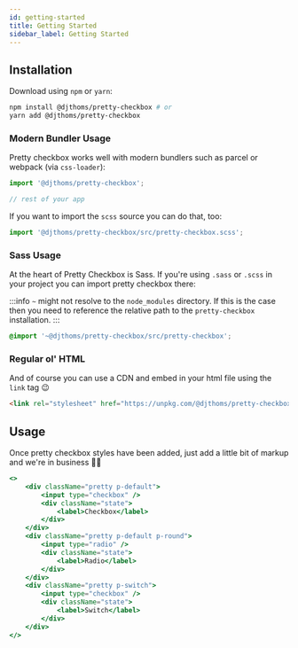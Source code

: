 ```yaml
---
id: getting-started
title: Getting Started
sidebar_label: Getting Started
---
```


## Installation

Download using `npm` or `yarn`:

```sh
npm install @djthoms/pretty-checkbox # or
yarn add @djthoms/pretty-checkbox
```

### Modern Bundler Usage

Pretty checkbox works well with modern bundlers such as parcel or webpack (via `css-loader`):

```js
import '@djthoms/pretty-checkbox';

// rest of your app
```

If you want to import the `scss` source you can do that, too:

```js
import '@djthoms/pretty-checkbox/src/pretty-checkbox.scss';
```

### Sass Usage

At the heart of Pretty Checkbox is Sass. If you're using `.sass` or `.scss` in your project you can import pretty checkbox there:

:::info
`~` might not resolve to the `node_modules` directory. If this is the case then you need to reference the relative path to the `pretty-checkbox` installation.
:::

```scss
@import '~@djthoms/pretty-checkbox/src/pretty-checkbox';
```

### Regular ol' HTML

And of course you can use a CDN and embed in your html file using the `link` tag :wink:

```html
<link rel="stylesheet" href="https://unpkg.com/@djthoms/pretty-checkbox" />
```

## Usage

Once pretty checkbox styles have been added, just add a little bit of markup and we're in business 👩‍💻

```jsx live
<>
    <div className="pretty p-default">
        <input type="checkbox" />
        <div className="state">
            <label>Checkbox</label>
        </div>
    </div>
    <div className="pretty p-default p-round">
        <input type="radio" />
        <div className="state">
            <label>Radio</label>
        </div>
    </div>
    <div className="pretty p-switch">
        <input type="checkbox" />
        <div className="state">
            <label>Switch</label>
        </div>
    </div>
</>
```
